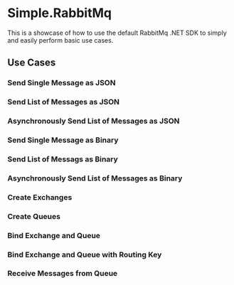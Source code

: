 # Simple.RabbitMq

This is a showcase of how to use the default RabbitMq .NET SDK to simply and easily perform basic use cases.

## Use Cases

### Send Single Message as JSON
### Send List of Messages as JSON
### Asynchronously Send List of Messages as JSON

### Send Single Message as Binary
### Send List of Messags as Binary
### Asynchronously Send List of Messages as Binary

### Create Exchanges
### Create Queues
### Bind Exchange and Queue
### Bind Exchange and Queue with Routing Key

### Receive Messages from Queue